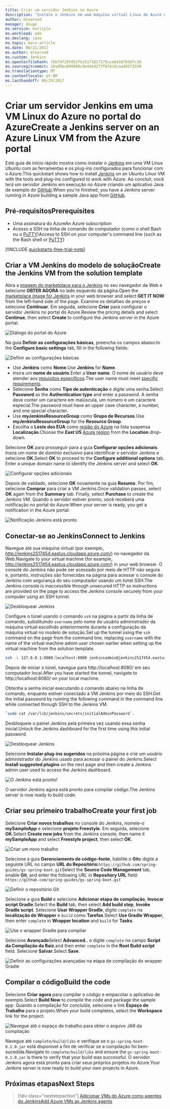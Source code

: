 ```yaml
---
title: Criar um servidor Jenkins no Azure
description: "Instale o Jenkins em uma máquina virtual Linux do Azure no modelo de solução Jenkins e crie um aplicativo Java de exemplo."
author: mlearned
manager: douge
ms.service: multiple
ms.workload: web
ms.devlang: java
ms.topic: hero-article
ms.date: 08/21/2017
ms.author: mlearned
ms.custom: Jenkins
ms.openlocfilehash: 7bb74f297d52fb25171817175cce64187b397c38
ms.sourcegitcommit: 18ad9bc049589c8e44ed277f8f43dcaa483f3339
ms.translationtype: MT
ms.contentlocale: pt-BR
ms.lasthandoff: 08/29/2017
---
```

# <a name="create-a-jenkins-server-on-an-azure-linux-vm-from-the-azure-portal"></a><span data-ttu-id="3e0e6-103">Criar um servidor Jenkins em uma VM Linux do Azure no portal do Azure</span><span class="sxs-lookup"><span data-stu-id="3e0e6-103">Create a Jenkins server on an Azure Linux VM from the Azure portal</span></span>

<span data-ttu-id="3e0e6-104">Este guia de início rápido mostra como instalar o [Jenkins](https://jenkins.io) em uma VM Linux Ubuntu com as ferramentas e os plug-ins configurados para funcionar com o Azure.</span><span class="sxs-lookup"><span data-stu-id="3e0e6-104">This quickstart shows how to install [Jenkins](https://jenkins.io) on an Ubuntu Linux VM with the tools and plug-ins configured to work with Azure.</span></span> <span data-ttu-id="3e0e6-105">Ao concluir, você terá um servidor Jenkins em execução no Azure criando um aplicativo Java de exemplo do [GitHub](https://github.com).</span><span class="sxs-lookup"><span data-stu-id="3e0e6-105">When you're finished, you have a Jenkins server running in Azure building a sample Java app from [GitHub](https://github.com).</span></span>

## <a name="prerequisites"></a><span data-ttu-id="3e0e6-106">Pré-requisitos</span><span class="sxs-lookup"><span data-stu-id="3e0e6-106">Prerequisites</span></span>

* <span data-ttu-id="3e0e6-107">Uma assinatura do Azure</span><span class="sxs-lookup"><span data-stu-id="3e0e6-107">An Azure subscription</span></span>
* <span data-ttu-id="3e0e6-108">Acesso a SSH na linha de comando do computador (como o shell Bash ou o [PuTTY](http://www.putty.org/))</span><span class="sxs-lookup"><span data-stu-id="3e0e6-108">Access to SSH on your computer's command line (such as the Bash shell or [PuTTY](http://www.putty.org/))</span></span>

[!INCLUDE [quickstarts-free-trial-note](../../includes/quickstarts-free-trial-note.md)]

## <a name="create-the-jenkins-vm-from-the-solution-template"></a><span data-ttu-id="3e0e6-109">Criar a VM Jenkins do modelo de solução</span><span class="sxs-lookup"><span data-stu-id="3e0e6-109">Create the Jenkins VM from the solution template</span></span>

<span data-ttu-id="3e0e6-110">Abra a [imagem do marketplace para o Jenkins](https://azuremarketplace.microsoft.com/marketplace/apps/azure-oss.jenkins?tab=Overview) no seu navegador da Web e selecione **OBTER AGORA** no lado esquerdo da página.</span><span class="sxs-lookup"><span data-stu-id="3e0e6-110">Open the [marketplace image for Jenkins](https://azuremarketplace.microsoft.com/marketplace/apps/azure-oss.jenkins?tab=Overview) in your web browser and select  **GET IT NOW** from the left-hand side of the page.</span></span> <span data-ttu-id="3e0e6-111">Examine os detalhes de preços e selecione **Continuar**. Em seguida, selecione **Criar** para configurar o servidor Jenkins no portal do Azure.</span><span class="sxs-lookup"><span data-stu-id="3e0e6-111">Review the pricing details and select **Continue**, then select **Create** to configure the Jenkins server in the Azure portal.</span></span> 
   
![Diálogo do portal do Azure](./media/install-jenkins-solution-template/ap-create.png)

<span data-ttu-id="3e0e6-113">Na guia **Definir as configurações básicas**, preencha os campos abaixo:</span><span class="sxs-lookup"><span data-stu-id="3e0e6-113">In the **Configure basic settings** tab, fill in the following fields:</span></span>

![Definir as configurações básicas](./media/install-jenkins-solution-template/ap-basic.png)

* <span data-ttu-id="3e0e6-115">Use **Jenkins** como **Nome**.</span><span class="sxs-lookup"><span data-stu-id="3e0e6-115">Use **Jenkins** for **Name**.</span></span>
* <span data-ttu-id="3e0e6-116">Insira um **nome de usuário**.</span><span class="sxs-lookup"><span data-stu-id="3e0e6-116">Enter a **User name**.</span></span> <span data-ttu-id="3e0e6-117">O nome de usuário deve atender aos [requisitos específicos](/azure/virtual-machines/linux/faq#what-are-the-username-requirements-when-creating-a-vm).</span><span class="sxs-lookup"><span data-stu-id="3e0e6-117">The user name must meet [specific requirements](/azure/virtual-machines/linux/faq#what-are-the-username-requirements-when-creating-a-vm).</span></span>
* <span data-ttu-id="3e0e6-118">Selecione **Senha** como **Tipo de autenticação** e digite uma senha.</span><span class="sxs-lookup"><span data-stu-id="3e0e6-118">Select **Password** as the **Authentication type** and enter a password.</span></span> <span data-ttu-id="3e0e6-119">A senha deve conter um caractere em maiúscula, um número e um caractere especial.</span><span class="sxs-lookup"><span data-stu-id="3e0e6-119">The password must have an upper case character, a number, and one special character.</span></span>
* <span data-ttu-id="3e0e6-120">Use **myJenkinsResourceGroup** como **Grupo de Recursos**.</span><span class="sxs-lookup"><span data-stu-id="3e0e6-120">Use **myJenkinsResourceGroup** for the **Resource Group**.</span></span>
* <span data-ttu-id="3e0e6-121">Escolha o **Leste dos EUA** como [região do Azure](https://azure.microsoft.com/regions/) na lista suspensa **Localização**.</span><span class="sxs-lookup"><span data-stu-id="3e0e6-121">Choose the **East US** [Azure region](https://azure.microsoft.com/regions/) from the **Location** drop-down.</span></span>

<span data-ttu-id="3e0e6-122">Selecione **OK** para prosseguir para a guia **Configurar opções adicionais**. Insira um nome de domínio exclusivo para identificar o servidor Jenkins e selecione **OK**.</span><span class="sxs-lookup"><span data-stu-id="3e0e6-122">Select **OK** to proceed to the **Configure additional options** tab. Enter a unique domain name to identify the Jenkins server and select **OK**.</span></span>

![Configurar opções adicionais](./media/install-jenkins-solution-template/ap-addtional.png)  

 <span data-ttu-id="3e0e6-124">Depois de validado, selecione **OK** novamente na guia **Resumo**. Por fim, selecione **Comprar** para criar a VM Jenkins.</span><span class="sxs-lookup"><span data-stu-id="3e0e6-124">Once validation passes, select **OK** again from the **Summary** tab. Finally, select **Purchase** to create the Jenkins VM.</span></span> <span data-ttu-id="3e0e6-125">Quando o servidor estiver pronto, você receberá uma notificação no portal do Azure:</span><span class="sxs-lookup"><span data-stu-id="3e0e6-125">When your server is ready, you get a notification in the Azure portal:</span></span>   

![Notificação Jenkins está pronto](./media/install-jenkins-solution-template/jenkins-deploy-notification-ready.png)

## <a name="connect-to-jenkins"></a><span data-ttu-id="3e0e6-127">Conectar-se ao Jenkins</span><span class="sxs-lookup"><span data-stu-id="3e0e6-127">Connect to Jenkins</span></span>

<span data-ttu-id="3e0e6-128">Navegue até sua máquina virtual (por exemplo, http://jenkins2517454.eastus.cloudapp.azure.com/) no navegador da Web.</span><span class="sxs-lookup"><span data-stu-id="3e0e6-128">Navigate to your virtual machine (for example, http://jenkins2517454.eastus.cloudapp.azure.com/) in  your web browser.</span></span> <span data-ttu-id="3e0e6-129">O console do Jenkins não pode ser acessado por meio de HTTP não segura e, portanto, instruções são fornecidas na página para acessar o console do Jenkins com segurança do seu computador usando um túnel SSH.</span><span class="sxs-lookup"><span data-stu-id="3e0e6-129">The Jenkins console is inaccessible through unsecured HTTP so instructions are provided on the page to access the Jenkins console securely from your computer using an SSH tunnel.</span></span>

![Desbloquear Jenkins](./media/install-jenkins-solution-template/jenkins-ssh-instructions.png)

<span data-ttu-id="3e0e6-131">Configure o túnel usando o comando `ssh` na página a partir da linha de comando, substituindo `username` pelo nome do usuário administrador da máquina virtual escolhido anteriormente durante a configuração da máquina virtual no modelo de solução.</span><span class="sxs-lookup"><span data-stu-id="3e0e6-131">Set up the tunnel using the `ssh` command on the page from the command line, replacing `username` with the name of the virtual machine admin user chosen earlier when setting up the virtual machine from the solution template.</span></span>

```bash
ssh -L 127.0.0.1:8080:localhost:8080 jenkinsadmin@jenkins2517454.eastus.cloudapp.azure.com
```

<span data-ttu-id="3e0e6-132">Depois de iniciar o túnel, navegue para http://localhost:8080/ em seu computador local.</span><span class="sxs-lookup"><span data-stu-id="3e0e6-132">After you have started the tunnel, navigate to http://localhost:8080/ on your local machine.</span></span> 

<span data-ttu-id="3e0e6-133">Obtenha a senha inicial executando o comando abaixo na linha de comando, enquanto estiver conectado à VM Jenkins por meio do SSH.</span><span class="sxs-lookup"><span data-stu-id="3e0e6-133">Get the initial password by running the following command in the command line while connected through SSH to the Jenkins VM.</span></span>

```bash
`sudo cat /var/lib/jenkins/secrets/initialAdminPassword`.
```

<span data-ttu-id="3e0e6-134">Desbloqueie o painel Jenkins pela primeira vez usando essa senha inicial.</span><span class="sxs-lookup"><span data-stu-id="3e0e6-134">Unlock the Jenkins dashboard for the first time using this initial password.</span></span>

![Desbloquear Jenkins](./media/install-jenkins-solution-template/jenkins-unlock.png)

<span data-ttu-id="3e0e6-136">Selecione **Instalar plug-ins sugeridos** na próxima página e crie um usuário administrador do Jenkins usado para acessar o painel do Jenkins.</span><span class="sxs-lookup"><span data-stu-id="3e0e6-136">Select **Install suggested plugins** on the next page and then create a Jenkins admin user used to access the Jenkins dashboard.</span></span>

![O Jenkins está pronto!](./media/install-jenkins-solution-template/jenkins-welcome.png)

<span data-ttu-id="3e0e6-138">O servidor Jenkins agora está pronto para compilar código.</span><span class="sxs-lookup"><span data-stu-id="3e0e6-138">The Jenkins server is now ready to build code.</span></span>

## <a name="create-your-first-job"></a><span data-ttu-id="3e0e6-139">Criar seu primeiro trabalho</span><span class="sxs-lookup"><span data-stu-id="3e0e6-139">Create your first job</span></span>

<span data-ttu-id="3e0e6-140">Selecione **Criar novos trabalhos** no console do Jenkins, nomeie-o **mySampleApp** e selecione **projeto Freestyle**. Em seguida, selecione **OK**.</span><span class="sxs-lookup"><span data-stu-id="3e0e6-140">Select **Create new jobs** from the Jenkins console, then name it **mySampleApp** and select **Freestyle project**, then select **OK**.</span></span>

![Criar um novo trabalho](./media/install-jenkins-solution-template/jenkins-new-job.png) 

<span data-ttu-id="3e0e6-142">Selecione a guia **Gerenciamento de código-fonte**, habilite o **Git**e digite a seguinte URL no campo **URL do Repositório**:`https://github.com/spring-guides/gs-spring-boot.git`</span><span class="sxs-lookup"><span data-stu-id="3e0e6-142">Select the **Source Code Management** tab, enable **Git**, and enter the following URL in **Repository URL**  field: `https://github.com/spring-guides/gs-spring-boot.git`</span></span>

![Definir o repositório Git](./media/install-jenkins-solution-template/jenkins-job-git-configuration.png) 

<span data-ttu-id="3e0e6-144">Selecione a guia **Build** e selecione **Adicionar etapa de compilação**, **Invocar script Gradle**.</span><span class="sxs-lookup"><span data-stu-id="3e0e6-144">Select the **Build** tab, then select **Add build step**, **Invoke Gradle script**.</span></span> <span data-ttu-id="3e0e6-145">Selecione **Usar Wrapper Gradle**, digite `complete` na **localização do Wrapper** e `build` como **Tarefas**.</span><span class="sxs-lookup"><span data-stu-id="3e0e6-145">Select **Use Gradle Wrapper**, then enter `complete` in **Wrapper location** and `build` for **Tasks**.</span></span>

![Use o wrapper Gradle para compilar](./media/install-jenkins-solution-template/jenkins-job-gradle-config.png) 

<span data-ttu-id="3e0e6-147">Selecione **Avançado**</span><span class="sxs-lookup"><span data-stu-id="3e0e6-147">Select **Advanced..**</span></span> <span data-ttu-id="3e0e6-148">e digite `complete` no campo **Script da Compilação da Raiz**.</span><span class="sxs-lookup"><span data-stu-id="3e0e6-148">and then enter `complete` in the **Root Build script** field.</span></span> <span data-ttu-id="3e0e6-149">Selecione **Salvar**.</span><span class="sxs-lookup"><span data-stu-id="3e0e6-149">Select **Save**.</span></span>

![Definir as configurações avançadas na etapa de compilação do wrapper Gradle](./media/install-jenkins-solution-template/jenkins-job-gradle-advances.png) 

## <a name="build-the-code"></a><span data-ttu-id="3e0e6-151">Compilar o código</span><span class="sxs-lookup"><span data-stu-id="3e0e6-151">Build the code</span></span>

<span data-ttu-id="3e0e6-152">Selecione **Criar agora** para compilar o código e empacotar o aplicativo de exemplo.</span><span class="sxs-lookup"><span data-stu-id="3e0e6-152">Select **Build Now** to compile the code and package the sample app.</span></span> <span data-ttu-id="3e0e6-153">Quando a compilação for concluída, selecione o link **Espaço de Trabalho** para o projeto.</span><span class="sxs-lookup"><span data-stu-id="3e0e6-153">When your build completes, select the **Workspace** link for the project.</span></span>

![Navegue até o espaço de trabalho para obter o arquivo JAR da compilação](./media/install-jenkins-solution-template/jenkins-access-workspace.png) 

<span data-ttu-id="3e0e6-155">Navegue até `complete/build/libs` e verifique se o `gs-spring-boot-0.1.0.jar` está disponível a fim de verificar se a compilação foi bem-sucedida.</span><span class="sxs-lookup"><span data-stu-id="3e0e6-155">Navigate to `complete/build/libs` and ensure the `gs-spring-boot-0.1.0.jar` is there to verify that your build was successful.</span></span> <span data-ttu-id="3e0e6-156">O servidor Jenkins agora está pronto para criar seus próprios projetos no Azure.</span><span class="sxs-lookup"><span data-stu-id="3e0e6-156">Your Jenkins server is now ready to build your own projects in Azure.</span></span>

## <a name="next-steps"></a><span data-ttu-id="3e0e6-157">Próximas etapas</span><span class="sxs-lookup"><span data-stu-id="3e0e6-157">Next Steps</span></span>

> [!div class="nextstepaction"]
> [<span data-ttu-id="3e0e6-158">Adicionar VMs do Azure como agentes do Jenkins</span><span class="sxs-lookup"><span data-stu-id="3e0e6-158">Add Azure VMs as Jenkins agents</span></span>](jenkins-azure-vm-agents.md)

